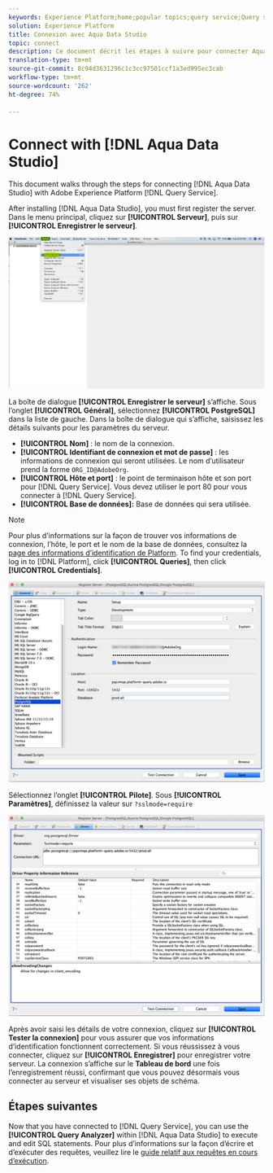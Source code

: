 ```yaml
---
keywords: Experience Platform;home;popular topics;query service;Query service;Aqua Data Studio;Aqua data studio;connect to query service;
solution: Experience Platform
title: Connexion avec Aqua Data Studio
topic: connect
description: Ce document décrit les étapes à suivre pour connecter Aqua Data Studio à Adobe Experience Platform Query Service.
translation-type: tm+mt
source-git-commit: 8c94d3631296c1c3cc97501ccf1a3ed995ec3cab
workflow-type: tm+mt
source-wordcount: '262'
ht-degree: 74%

---
```



# Connect with [!DNL Aqua Data Studio]

This document walks through the steps for connecting [!DNL Aqua Data Studio] with Adobe Experience Platform [!DNL Query Service].

After installing [!DNL Aqua Data Studio], you must first register the server. Dans le menu principal, cliquez sur **[!UICONTROL Serveur]**, puis sur **[!UICONTROL Enregistrer le serveur]**.

![](../images/clients/aqua-data-studio/register-server.png)

La boîte de dialogue **[!UICONTROL Enregistrer le serveur]** s’affiche. Sous l’onglet **[!UICONTROL Général]**, sélectionnez **[!UICONTROL PostgreSQL]** dans la liste de gauche. Dans la boîte de dialogue qui s’affiche, saisissez les détails suivants pour les paramètres du serveur.

- **[!UICONTROL Nom]** : le nom de la connexion.
- **[!UICONTROL Identifiant de connexion et mot de passe]** : Ies informations de connexion qui seront utilisées. Le nom d’utilisateur prend la forme `ORG_ID@AdobeOrg`.
- **[!UICONTROL Hôte et port]** : le point de terminaison hôte et son port pour [!DNL Query Service]. Vous devez utiliser le port 80 pour vous connecter à [!DNL Query Service].
- **[!UICONTROL Base de données]:** Base de données qui sera utilisée.

>[!NOTE]
>
>Pour plus d’informations sur la façon de trouver vos informations de connexion, l’hôte, le port et le nom de la base de données, consultez la [page des informations d’identification de Platform](https://platform.adobe.com/query/configuration). To find your credentials, log in to [!DNL Platform], click **[!UICONTROL Queries]**, then click **[!UICONTROL Credentials]**.

![](../images/clients/aqua-data-studio/register-server-general-tab.png)

Sélectionnez l’onglet **[!UICONTROL Pilote]**. Sous **[!UICONTROL Paramètres]**, définissez la valeur sur `?sslmode=require`

![](../images/clients/aqua-data-studio/register-server-driver-tab.png)

Après avoir saisi les détails de votre connexion, cliquez sur **[!UICONTROL Tester la connexion]** pour vous assurer que vos informations d’identification fonctionnent correctement. Si vous réussissez à vous connecter, cliquez sur **[!UICONTROL Enregistrer]** pour enregistrer votre serveur. La connexion s’affiche sur le **Tableau de bord** une fois l’enregistrement réussi, confirmant que vous pouvez désormais vous connecter au serveur et visualiser ses objets de schéma.

## Étapes suivantes

Now that you have connected to [!DNL Query Service], you can use the **[!UICONTROL Query Analyzer]** within [!DNL Aqua Data Studio] to execute and edit SQL statements. Pour plus d’informations sur la façon d’écrire et d’exécuter des requêtes, veuillez lire le [guide relatif aux requêtes en cours d’exécution](../creating-queries/creating-queries.md).